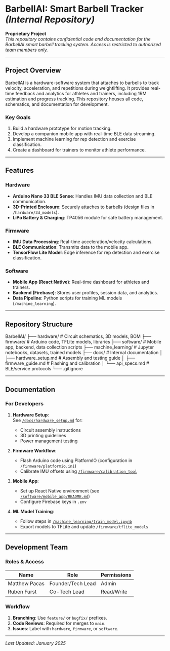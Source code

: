 # BarbellAI: Smart Barbell Tracker *(Internal Repository)*

**Proprietary Project**  
*This repository contains confidential code and documentation for the BarbellAI smart barbell tracking system. Access is restricted to authorized team members only.*

---

## Project Overview
BarbellAI is a hardware-software system that attaches to barbells to track velocity, acceleration, and repetitions during weightlifting. It provides real-time feedback and analytics for athletes and trainers, including 1RM estimation and progress tracking. This repository houses all code, schematics, and documentation for development.

### Key Goals
1. Build a hardware prototype for motion tracking.
2. Develop a companion mobile app with real-time BLE data streaming.
3. Implement machine learning for rep detection and exercise classification.
4. Create a dashboard for trainers to monitor athlete performance.

---

## Features
### Hardware
- **Arduino Nano 33 BLE Sense**: Handles IMU data collection and BLE communication.
- **3D-Printed Enclosure**: Securely attaches to barbells (design files in `/hardware/3d_models`).
- **LiPo Battery & Charging**: TP4056 module for safe battery management.

### Firmware
- **IMU Data Processing**: Real-time acceleration/velocity calculations.
- **BLE Communication**: Transmits data to the mobile app.
- **TensorFlow Lite Model**: Edge inference for rep detection and exercise classification.

### Software
- **Mobile App (React Native)**: Real-time dashboard for athletes and trainers.
- **Backend (Firebase)**: Stores user profiles, session data, and analytics.
- **Data Pipeline**: Python scripts for training ML models (`/machine_learning`).

---

## Repository Structure
BarbellAI/
├── hardware/ # Circuit schematics, 3D models, BOM
├── firmware/ # Arduino code, TFLite models, libraries
├── software/ # Mobile app, backend, data collection scripts
├── machine_learning/ # Jupyter notebooks, datasets, trained models
├── docs/ # Internal documentation
│ ├── hardware_setup.md # Assembly and testing guide
│ ├── firmware_guide.md # Flashing and calibration
│ └── api_specs.md # BLE/service protocols
└── .gitignore

---

## Documentation
### For Developers
1. **Hardware Setup**:  
   See [`/docs/hardware_setup.md`](docs/hardware_setup.md) for:  
   - Circuit assembly instructions  
   - 3D printing guidelines  
   - Power management testing  

2. **Firmware Workflow**:  
   - Flash Arduino code using PlatformIO (configuration in `/firmware/platformio.ini`)  
   - Calibrate IMU offsets using [`/firmware/calibration_tool`](firmware/calibration_tool)  

3. **Mobile App**:  
   - Set up React Native environment (see [`/software/mobile_app/README.md`](software/mobile_app/README.md))  
   - Configure Firebase keys in `.env`  

4. **ML Model Training**:  
   - Follow steps in [`/machine_learning/train_model.ipynb`](machine_learning/train_model.ipynb)  
   - Export models to TFLite and update `/firmware/tflite_models`  

---

## Development Team
### Roles & Access
| Name             | Role                | Permissions       |
|------------------|---------------------|-------------------|
| Matthew Pacas    | Founder/Tech Lead   | Admin             |
| Ruben Furst      | Co-Tech Lead        | Read/Write        |

### Workflow
1. **Branching**: Use `feature/` or `bugfix/` prefixes.  
2. **Code Reviews**: Required for merges to `main`.  
3. **Issues**: Label with `hardware`, `firmware`, or `software`.  

---


*Last Updated: January 2025*  